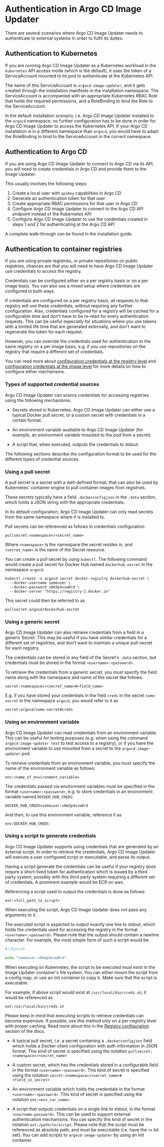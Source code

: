 # Authentication in Argo CD Image Updater

There are several scenarios where Argo CD Image Updater needs to authenticate
to external systems in order to fulfil its duties. 

## <a name="auth-kubernetes"></a>Authentication to Kubernetes

If you are running Argo CD Image Updater as a Kubernetes workload in the
`kubernetes` API access mode (which is the default), it uses the token of a
ServiceAccount mounted to its pod to authenticate at the Kubernetes API.

The name of this ServiceAccount is `argocd-image-updater`, and it gets
created through the installation manifests in the installation namespace.
The ServiceAccount is accompanied with an appropriate Kubernetes RBAC
Role that holds the required permissions, and a RoleBinding to bind the
Role to the ServiceAccount.

In the default installation scenario, i.e. Argo CD Image Updater installed
to the `argocd` namespace, no further configuration has to be done in order
for Argo CD Image Updater to access the Kubernetes API. If your Argo CD
installation is in a different namespace than `argocd`, you would have
to adapt the RoleBinding to bind to the ServiceAccount in the correct
namespace.

## <a name="auth-argocd"></a>Authentication to Argo CD

If you are using Argo CD Image Updater to connect to Argo CD via its API,
you will need to create credentials in Argo CD and provide them to the
Image Updater.

This usually involves the following steps:

1. Create a local user with `apiKey` capabilities in Argo CD
1. Generate an authentication token for that user
1. Create appropriate RBAC permissions for that user in Argo CD
1. Configure Argo CD Image Updater to connect to the Argo CD API endpoint
   instead of the Kubernetes API
1. Configure Argo CD Image Updater to use the credentials created in steps 1
   and 2 for authenticating at the Argo CD API

A complete walk-through can be found in the installation guide.

## <a name="auth-registries"></a>Authentication to container registries

If you are using private registries, or private repositories on public
registries, chances are that you will need to have Argo CD Image Updater use
credentials to access the registry.

Credentials can be configured either on a per registry basis or on a per image
basis. You can also use a mixed setup where credentials are configured in both
ways.

If credentials are configured on a per registry basis, all requests to that
registry will use these credentials, without requiring any further
configuration. Also, credentials configured for a registry will be cached
for a configurable time and don't have to be re-read for every authentication
requests. This can be useful especially for situations where you use tokens
with a limited life time that are generated externally, and don't want to
regenerate the token for each request.

However, you can override the credentials used for authentication to the same
registry on a per image basis, e.g. if you use repositories on the registry
that require a different set of credentials.

You can read more about
[configuration credentials at the registry level]()
and
[configuration credentials at the image level]()
for more details on how to configure either mechanisms.

### <a name="auth-registries-creds-sources"></a>Types of supported credential sources

Argo CD Image Updater can source credentials for accessing registries using the
following mechanisms:

* Secrets stored in Kubernetes. Argo CD Image Updater can either use a typical
  Docker pull secret, or a custom secret with credentials in a certain format.

* An environment variable available to Argo CD Image Updater (for example,
  an environment variable mounted to the pod from a secret)

* A script that, when executed, outputs the credentials to stdout.

The following sections describe the configuration format to be used for the
different types of credential sources.

### <a name="auth-registries-pull-secret"></a>Using a pull secret

A pull secret is a secret with a well-defined format, that can also be used
by Kubernetes' container engine to pull container images from registries.

These secrets typically have a field `.dockerconfigjson` in the `.data`
section, which holds a JSON string with the appropriate credentials.

In its default configuration, Argo CD Image Updater can only read secrets
from the same namespace where it is installed to.

Pull secrets can be referenced as follows in credentials configuration:

```
pullsecret:<namespace>/<secret_name>
```

Where `<namespace>` is the namespace the secret resides in, and `<secret_name>`
is the name of the Secret resource.

You can create a pull secret by using `kubectl`. The following command would
create a pull secret for Docker Hub named `dockerhub-secret` in the namespace
`argocd`:

```shell
kubectl create -n argocd secret docker-registry dockerhub-secret \
  --docker-username someuser \
  --docker-password s0m3p4ssw0rd \
  --docker-server "https://registry-1.docker.io"
```

This secret could then be referred to as

```
pullsecret:argocd/dockerhub-secret
```

### <a name="auth-registries-generic-secret"></a>Using a generic secret

Argo CD Image Updater can also retrieve credentials from a field in a generic
Secret. This may be useful if you have similar credentials for a different set
of registries, and don't want to maintain a unique pull-secret for each
registry.

The credentials can be stored in any field of the Secret's `.data` section,
but credentials must be stored in the format `<username>:<password>`.

To retrieve the credentials from a generic secret, you must specify the field
name along with the namespace and name of the secret like follows:

```
secret:<namespace>/<secret_name>#<field_name>
```

E.g. if you have stored your credentials in the field `creds` in the secret
`some-secret` in the namespace `argocd`, you would refer to it as

```
secret:argocd/some-secret#creds
```

### <a name="auth-registries-env"></a>Using an environment variable

Argo CD Image Updater can read credentials from an environment variable. This
can be useful for testing purposes (e.g. when using the command
`argocd-image-updater test` to test access to a registry), or if you have the
environment variable to use mounted from a secret to the `argocd-image-updater`
pod.

To retrieve credentials from an environment variable, you must specify the name
of the environment variable as follows:

```
env:<name_of_environment_variable>
```

The credentials passed via environment variables must be specified in the format
`<username>:<password>`, e.g. to store credentials in an environment variable
named `DOCKER_HUB_CREDS`:

```
DOCKER_HUB_CREDS=someuser:s0m3p4ssw0rd
```

And then, to use this environment variable, reference it as

```
env:DOCKER_HUB_CREDS
```

### <a name="auth-registries-script"></a>Using a script to generate credentials

Argo CD Image Updater supports using credentials that are generated by an
external script. In order to retrieve the credentials, Argo CD Image Updater
will execute a user configured script or executable, and parse its output.

Having a script generate the credentials can be useful if your registry does
require a short-lived token for authentication which is issued by a third
party system, possibly with this third party system requiring a different set
of credentials. A prominent example would be ECR on aws.

Referencing a script used to output the credentials is done as follows:

```
ext:<full_path_to_script>
```

When executing the script, Argo CD Image Updater does not pass any arguments
to it.

The executed script is expected to output exactly one line to stdout, which
holds the credentials used for accessing the registry in the format
`<username>:<password>`. Please note that the output should contain a newline
character. For example, the most simple form of such a script would be:

```bash
#!/bin/sh

echo "someuser:s0mep4ssw0rd"
```

When executing on Kubernetes, the script to be executed must exist in the
Image Updater container's file system. You can either mount the script from
a config map, or use an init container to copy it. Make sure that the script
is executable.

For example, if above script would exist at `/usr/local/bin/creds.sh`, it
would be referenced as

```
ext:/usr/local/bin/creds.sh
```

Please keep in mind that executing scripts to retrieve credentials can become
expensive. If possible, use this method only on a per-registry level with
proper caching. Read more about this in the
[Registry configuration]()
section of the docs.

* A typical pull secret, i.e. a secret containing a `.dockerconfigjson` field
  which holds a Docker client configuration with auth information in JSON
  format. This kind of secret is specified using the notation
  `pullsecret:<namespace>/<secret_name>`

* A custom secret, which has the credentials stored in a configurable field in
  the format `<username>:<password>`. This kind of secret is specified using
  the notation `secret:<namespace>/<secret_name>#<field_in_secret>`

* An environment variable which holds the credentials in the format
  `<username>:<password>`. This kind of secret is specified using the notation
  `env:<env_var_name>`.

* A script that outputs credentials on a single line to stdout, in the format
  `<username:password>`. This can be used to support external authentication
  mechanisms. You can specify this kind of secret in the notation
  `ext:/path/to/script`. Please note that the script must be referenced as
  absolute path, and must be executable (i.e. have the `+x` bit set). You
  can add scripts to `argocd-image-updater` by using an init container.

